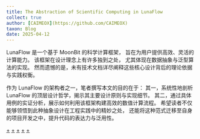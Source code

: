 ```yaml
---
title: The Abstraction of Scientific Computing in LunaFlow
collect: true
author: [CAIMEOX](https://github.com/CAIMEOX)
taxon: Blog
date: 2025-04-12
---
```


<!-- Overview -->

LunaFlow 是一个基于 MoonBit 的科学计算框架，
旨在为用户提供高效、灵活的计算能力。
该框架在设计理念上有许多独到之处，
尤其体现在数据抽象与泛型算法的实现。
然而遗憾的是，未有技术文档详尽阐释这些核心设计背后的理论依据与实践权衡。

作为 LunaFlow 的架构者之一，笔者撰写本文的目的在于：
其一，系统性地剖析 LunaFlow 的顶层设计哲学，揭示其主要设计原则与实现细节。
其二，通过具体用例的实证分析，展示如何利用该框架构建高效的数值计算流程。
希望读者不仅能够领悟到此种抽象设计在工程实践中的精妙之处，
还能将这种范式迁移至自身的项目开发之中，提升代码的表达力与泛用性。

[+](/blog/lunaflow/layers.md#:embed)
[+](/blog/lunaflow/generic.md#:embed)
[+](/blog/lunaflow/testing.md#:embed)
[+](/blog/lunaflow/instances.md#:embed)
[+](/blog/lunaflow/future.md#:embed)
